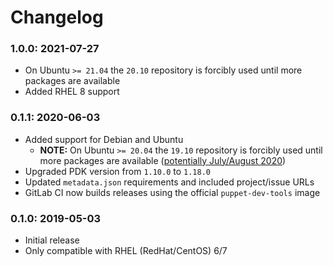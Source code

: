 # Changelog

### 1.0.0: 2021-07-27
* On Ubuntu `>= 21.04` the `20.10` repository is forcibly used until more packages are available
* Added RHEL 8 support
### 0.1.1: 2020-06-03
* Added support for Debian and Ubuntu
  * **NOTE:** On Ubuntu `>= 20.04` the `19.10` repository is forcibly used until more packages are available ([potentially July/August 2020](https://github.com/microsoft/msphpsql/issues/1110))
* Upgraded PDK version from `1.10.0` to `1.18.0`
* Updated `metadata.json` requirements and included project/issue URLs
* GitLab CI now builds releases using the official `puppet-dev-tools` image

### 0.1.0: 2019-05-03
* Initial release
* Only compatible with RHEL (RedHat/CentOS) 6/7
